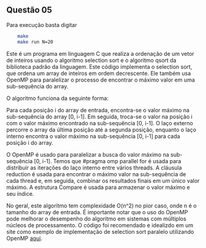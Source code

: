 ## Questão 05

Para execução basta digitar
```bash
    make
    make run N=20

```
Este é um programa em linguagem C que realiza a ordenação de um vetor de inteiros usando o algoritmo selection sort e o algoritmo qsort da biblioteca padrão da linguagem.
Este código implementa o selection sort, que ordena um array de inteiros em ordem decrescente. Ele também usa OpenMP para paralelizar o processo de encontrar o máximo valor em uma sub-sequência do array.

O algoritmo funciona da seguinte forma:

Para cada posição i do array de entrada, encontra-se o valor máximo na sub-sequência do array [0, i-1].
Em seguida, troca-se o valor na posição i com o valor máximo encontrado na sub-sequência [0, i-1].
O laço externo percorre o array da última posição até a segunda posição, enquanto o laço interno encontra o valor máximo na sub-sequência [0, i-1] para cada posição i do array.

O OpenMP é usado para paralelizar a busca do valor máximo na sub-sequência [0, i-1]. Temos que #pragma omp parallel for é usada para distribuir as iterações do laço interno entre vários threads. A cláusula reduction é usada para encontrar o máximo valor na sub-sequência de cada thread e, em seguida, combinar os resultados finais em um único valor máximo. A estrutura Compare é usada para armazenar o valor máximo e seu índice.

No geral, este algoritmo tem complexidade O(n^2) no pior caso, onde n é o tamanho do array de entrada. É importante notar que o uso do OpenMP pode melhorar o desempenho do algoritmo em sistemas com múltiplos núcleos de processamento. O código foi recomendado e idealizdo em um site como exemplo de implementação de selection sort paralelo utilizando OpenMP [aqui](https://stackoverflow.com/questions/34752333/parallelize-selection-sort-using-openmp).





